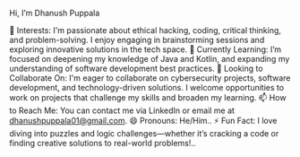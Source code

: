  Hi, I’m Dhanush Puppala

👀 Interests: I'm passionate about ethical hacking, coding, critical thinking, and problem-solving. I enjoy engaging in brainstorming sessions and exploring innovative solutions in the tech space.
🌱 Currently Learning: I’m focused on deepening my knowledge of Java and Kotlin, and expanding my understanding of software development best practices.
💞️ Looking to Collaborate On: I'm eager to collaborate on cybersecurity projects, software development, and technology-driven solutions. I welcome opportunities to work on projects that challenge my skills and broaden my learning.
📫 How to Reach Me: You can contact me via LinkedIn or email me at dhanushpuppala01@gmail.com.
😄 Pronouns: He/Him..
⚡ Fun Fact: I love diving into puzzles and logic challenges—whether it’s cracking a code or finding creative solutions to real-world problems!..
